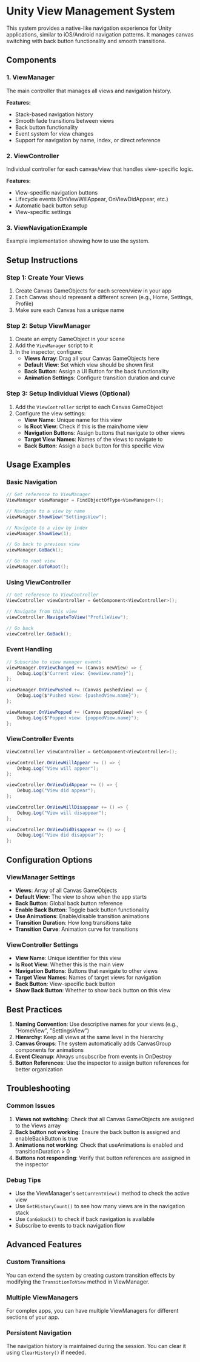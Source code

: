 # Unity View Management System

This system provides a native-like navigation experience for Unity applications, similar to iOS/Android navigation patterns. It manages canvas switching with back button functionality and smooth transitions.

## Components

### 1. ViewManager
The main controller that manages all views and navigation history.

**Features:**
- Stack-based navigation history
- Smooth fade transitions between views
- Back button functionality
- Event system for view changes
- Support for navigation by name, index, or direct reference

### 2. ViewController
Individual controller for each canvas/view that handles view-specific logic.

**Features:**
- View-specific navigation buttons
- Lifecycle events (OnViewWillAppear, OnViewDidAppear, etc.)
- Automatic back button setup
- View-specific settings

### 3. ViewNavigationExample
Example implementation showing how to use the system.

## Setup Instructions

### Step 1: Create Your Views
1. Create Canvas GameObjects for each screen/view in your app
2. Each Canvas should represent a different screen (e.g., Home, Settings, Profile)
3. Make sure each Canvas has a unique name

### Step 2: Setup ViewManager
1. Create an empty GameObject in your scene
2. Add the `ViewManager` script to it
3. In the inspector, configure:
   - **Views Array**: Drag all your Canvas GameObjects here
   - **Default View**: Set which view should be shown first
   - **Back Button**: Assign a UI Button for the back functionality
   - **Animation Settings**: Configure transition duration and curve

### Step 3: Setup Individual Views (Optional)
1. Add the `ViewController` script to each Canvas GameObject
2. Configure the view settings:
   - **View Name**: Unique name for this view
   - **Is Root View**: Check if this is the main/home view
   - **Navigation Buttons**: Assign buttons that navigate to other views
   - **Target View Names**: Names of the views to navigate to
   - **Back Button**: Assign a back button for this specific view

## Usage Examples

### Basic Navigation
```csharp
// Get reference to ViewManager
ViewManager viewManager = FindObjectOfType<ViewManager>();

// Navigate to a view by name
viewManager.ShowView("SettingsView");

// Navigate to a view by index
viewManager.ShowView(1);

// Go back to previous view
viewManager.GoBack();

// Go to root view
viewManager.GoToRoot();
```

### Using ViewController
```csharp
// Get reference to ViewController
ViewController viewController = GetComponent<ViewController>();

// Navigate from this view
viewController.NavigateToView("ProfileView");

// Go back
viewController.GoBack();
```

### Event Handling
```csharp
// Subscribe to view manager events
viewManager.OnViewChanged += (Canvas newView) => {
    Debug.Log($"Current view: {newView.name}");
};

viewManager.OnViewPushed += (Canvas pushedView) => {
    Debug.Log($"Pushed view: {pushedView.name}");
};

viewManager.OnViewPopped += (Canvas poppedView) => {
    Debug.Log($"Popped view: {poppedView.name}");
};
```

### ViewController Events
```csharp
ViewController viewController = GetComponent<ViewController>();

viewController.OnViewWillAppear += () => {
    Debug.Log("View will appear");
};

viewController.OnViewDidAppear += () => {
    Debug.Log("View did appear");
};

viewController.OnViewWillDisappear += () => {
    Debug.Log("View will disappear");
};

viewController.OnViewDidDisappear += () => {
    Debug.Log("View did disappear");
};
```

## Configuration Options

### ViewManager Settings
- **Views**: Array of all Canvas GameObjects
- **Default View**: The view to show when the app starts
- **Back Button**: Global back button reference
- **Enable Back Button**: Toggle back button functionality
- **Use Animations**: Enable/disable transition animations
- **Transition Duration**: How long transitions take
- **Transition Curve**: Animation curve for transitions

### ViewController Settings
- **View Name**: Unique identifier for this view
- **Is Root View**: Whether this is the main view
- **Navigation Buttons**: Buttons that navigate to other views
- **Target View Names**: Names of target views for navigation
- **Back Button**: View-specific back button
- **Show Back Button**: Whether to show back button on this view

## Best Practices

1. **Naming Convention**: Use descriptive names for your views (e.g., "HomeView", "SettingsView")
2. **Hierarchy**: Keep all views at the same level in the hierarchy
3. **Canvas Groups**: The system automatically adds CanvasGroup components for animations
4. **Event Cleanup**: Always unsubscribe from events in OnDestroy
5. **Button References**: Use the inspector to assign button references for better organization

## Troubleshooting

### Common Issues

1. **Views not switching**: Check that all Canvas GameObjects are assigned to the Views array
2. **Back button not working**: Ensure the back button is assigned and enableBackButton is true
3. **Animations not working**: Check that useAnimations is enabled and transitionDuration > 0
4. **Buttons not responding**: Verify that button references are assigned in the inspector

### Debug Tips

- Use the ViewManager's `GetCurrentView()` method to check the active view
- Use `GetHistoryCount()` to see how many views are in the navigation stack
- Use `CanGoBack()` to check if back navigation is available
- Subscribe to events to track navigation flow

## Advanced Features

### Custom Transitions
You can extend the system by creating custom transition effects by modifying the `TransitionToView` method in ViewManager.

### Multiple ViewManagers
For complex apps, you can have multiple ViewManagers for different sections of your app.

### Persistent Navigation
The navigation history is maintained during the session. You can clear it using `ClearHistory()` if needed. 